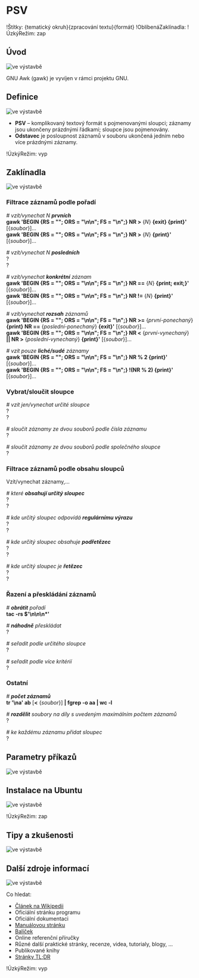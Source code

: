 <!--

Linux Kniha kouzel, podkapitola Zpracování textových souborů / PSV
Copyright (c) 2019-2021 Singularis <singularis@volny.cz>

Toto dílo je dílem svobodné kultury; můžete ho šířit a modifikovat pod
podmínkami licence Creative Commons Attribution-ShareAlike 4.0 International
vydané neziskovou organizací Creative Commons. Text licence je přiložený
k tomuto projektu nebo ho můžete najít na webové adrese:

https://creativecommons.org/licenses/by-sa/4.0/

-->
<!--
Poznámky:

⊨
-->

# PSV

!Štítky: {tematický okruh}{zpracování textu}{formát}
!OblíbenáZaklínadla:
!ÚzkýRežim: zap

## Úvod
<!--
- Vymezte, co je předmětem této kapitoly.
- Obecně popište základní principy, na kterých fungují používané nástroje.
- Uveďte, co kapitola nepokrývá, ačkoliv by to čtenář mohl očekávat.
-->
![ve výstavbě](../obrázky/ve-výstavbě.png)

GNU Awk (gawk) je vyvíjen v rámci projektu GNU.

## Definice
<!--
- Uveďte výčet specifických pojmů pro použití v této kapitole a tyto pojmy definujte co nejprecizněji.
-->
![ve výstavbě](../obrázky/ve-výstavbě.png)

* **PSV** – komplikovaný textový formát s pojmenovanými sloupci; záznamy jsou ukončeny prázdnými řádkami; sloupce jsou pojmenovány.
* **Odstavec** je posloupnost záznamů v souboru ukončená jedním nebo více prázdnými záznamy.


!ÚzkýRežim: vyp

## Zaklínadla
<!--
- Rozdělte na podsekce a naplňte „zaklínadly“.
-->
![ve výstavbě](../obrázky/ve-výstavbě.png)



### Filtrace záznamů podle pořadí

*# vzít/vynechat N **prvních***<br>
**gawk 'BEGIN {RS = ""; ORS = "\\n\\n"; FS = "\\n";} NR &gt;** {*N*} **{exit} {print}'** [{*soubor*}]...<br>
**gawk 'BEGIN {RS = ""; ORS = "\\n\\n"; FS = "\\n";} NR &gt;** {*N*} **{print}'** [{*soubor*}]...

*# vzít/vynechat N **posledních***<br>
?<br>
?

*# vzít/vynechat **konkrétní** záznam*<br>
**gawk 'BEGIN {RS = ""; ORS = "\\n\\n"; FS = "\\n";} NR ==** {*N*} **{print; exit;}'** [{*soubor*}]...<br>
**gawk 'BEGIN {RS = ""; ORS = "\\n\\n"; FS = "\\n";} NR !=** {*N*} **{print}'** [{*soubor*}]...

*# vzít/vynechat **rozsah** záznamů*<br>
**gawk 'BEGIN {RS = ""; ORS = "\\n\\n"; FS = "\\n";} NR &gt;=** {*první-ponechaný*} **{print} NR ==** {*poslední-ponechaný*} **{exit}'** [{*soubor*}]...<br>
**gawk 'BEGIN {RS = ""; ORS = "\\n\\n"; FS = "\\n";} NR &lt;** {*první-vynechaný*} **\|\| NR &gt;** {*poslední-vynechaný*} **{print}'** [{*soubor*}]...

*# vzít pouze **liché/sudé** záznamy*<br>
**gawk 'BEGIN {RS = ""; ORS = "\\n\\n"; FS = "\\n";} NR % 2 {print}'** [{*soubor*}]...<br>
**gawk 'BEGIN {RS = ""; ORS = "\\n\\n"; FS = "\\n";} !(NR % 2) {print}'** [{*soubor*}]...

### Vybrat/sloučit sloupce

*# vzít jen/vynechat určité sloupce*<br>
?<br>
?

*# sloučit záznamy ze dvou souborů podle čísla záznamu*<br>
?

*# sloučit záznamy ze dvou souborů podle společného sloupce*<br>
?

### Filtrace záznamů podle obsahu sloupců

Vzít/vynechat záznamy,...

*# které **obsahují určitý sloupec***<br>
?<br>
?

*# kde určitý sloupec odpovídá **regulárnímu výrazu***<br>
?<br>
?

*# kde určitý sloupec obsahuje **podřetězec***<br>
?<br>
?

*# kde určitý sloupec je **řetězec***<br>
?<br>
?

### Řazení a přeskládání záznamů

*# **obrátit** pořadí*<br>
**tac -rs $'\\n\\n\\n\*'**

*# **náhodně** přeskládat*<br>
?

*# seřadit podle určitého sloupce*<br>
?

*# seřadit podle více kritérií*<br>
?

### Ostatní

*# **počet záznamů***<br>
**tr '\\na' ab** [**&lt;** {*soubor*}] **\| fgrep -o aa \| wc -l**

*# **rozdělit** soubory na díly s uvedeným maximálním počtem záznamů*<br>
?

*# ke každému záznamu přidat sloupec*<br>
?


## Parametry příkazů
<!--
- Pokud zaklínadla nepředstavují kompletní příkazy, v této sekci musíte popsat, jak z nich kompletní příkazy sestavit.
- Jinak by zde měl být přehled nejužitečnějších parametrů používaných nástrojů.
-->
![ve výstavbě](../obrázky/ve-výstavbě.png)

## Instalace na Ubuntu
<!--
- Jako zaklínadlo bez titulku uveďte příkazy (popř. i akce) nutné k instalaci a zprovoznění všech nástrojů požadovaných kterýmkoliv zaklínadlem uvedeným v kapitole. Po provedení těchto činností musí být nástroje plně zkonfigurované a připravené k práci.
- Ve výčtu balíčků k instalaci vycházejte z minimální instalace Ubuntu.
-->
![ve výstavbě](../obrázky/ve-výstavbě.png)

<!--
## Ukázka
<!- -
- Tuto sekci ponechávat jen v kapitolách, kde dává smysl.
- Zdrojový kód, konfigurační soubor nebo interakce s programem, a to v úplnosti – ukázka musí být natolik úplná, aby ji v této podobě šlo spustit, ale současně natolik stručná, aby se vešla na jednu stranu A5.
- Snažte se v ukázce ilustrovat co nejvíc zaklínadel z této kapitoly.
- ->
![ve výstavbě](../obrázky/ve-výstavbě.png)
-->


!ÚzkýRežim: zap

## Tipy a zkušenosti
<!--
- Do odrážek uveďte konkrétní zkušenosti, které jste při práci s nástrojem získali; zejména případy, kdy vás chování programu překvapilo nebo očekáváte, že by mohlo překvapit začátečníky.
- Popište typické chyby nových uživatelů a jak se jim vyhnout.
- Buďte co nejstručnější; neodbíhejte k popisování čehokoliv vedlejšího, co je dost možné, že už čtenář zná.
-->
![ve výstavbě](../obrázky/ve-výstavbě.png)

## Další zdroje informací
<!--
- Uveďte, které informační zdroje jsou pro začátečníka nejlepší k získání rychlé a obsáhlé nápovědy. Typicky jsou to manuálové stránky, vestavěná nápověda programu nebo webové zdroje. Můžete uvést i přímé odkazy.
- V seznamu uveďte další webové zdroje, knihy apod.
- Pokud je vestavěná dokumentace programů (typicky v adresáři /usr/share/doc) užitečná, zmiňte ji také.
- Poznámka: Protože se tato sekce tiskne v úzkém režimu, zaklínadla smíte uvádět pouze bez titulku a bez poznámek pod čarou!
-->
![ve výstavbě](../obrázky/ve-výstavbě.png)

Co hledat:

* [Článek na Wikipedii](https://cs.wikipedia.org/wiki/Hlavn%C3%AD_strana)
* Oficiální stránku programu
* Oficiální dokumentaci
* [Manuálovou stránku](http://manpages.ubuntu.com/)
* [Balíček](https://packages.ubuntu.com/)
* Online referenční příručky
* Různé další praktické stránky, recenze, videa, tutorialy, blogy, ...
* Publikované knihy
* [Stránky TL;DR](https://github.com/tldr-pages/tldr/tree/master/pages/common)

!ÚzkýRežim: vyp
